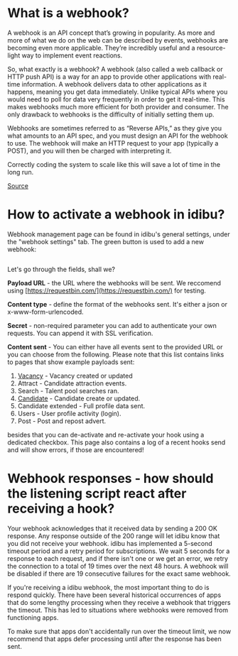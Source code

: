 # What is a webhook?

A webhook is an API concept that’s growing in popularity. As more and more of what we do on the web can be described by events, webhooks are becoming even more applicable. They’re incredibly useful and a resource-light way to implement event reactions.

So, what exactly is a webhook? A webhook (also called a web callback or HTTP push API) is a way for an app to provide other applications with real-time information. A webhook delivers data to other applications as it happens, meaning you get data immediately. Unlike typical APIs where you would need to poll for data very frequently in order to get it real-time. This makes webhooks much more efficient for both provider and consumer. The only drawback to webhooks is the difficulty of initially setting them up.

Webhooks are sometimes referred to as “Reverse APIs,” as they give you what amounts to an API spec, and you must design an API for the webhook to use. The webhook will make an HTTP request to your app (typically a POST), and you will then be charged with interpreting it.

Correctly coding the system to scale like this will save a lot of time in the long run.

[Source](https://sendgrid.com/blog/whats-webhook/)

# How to activate a webhook in idibu?

Webhook management page can be found in idibu's general settings, under the "webhook settings" tab. The green button is used to add a new webhook:

<img style="display: block; margin-left: auto; margin-right: auto;" src="http://www.idibu.com/img/clientportal_logos/wk_generals.png" alt="" />


<img style="display: block; margin-left: auto; margin-right: auto;" src="http://www.idibu.com/img/clientportal_logos/wk_webset.png" alt="" />

<img style="display: block; margin-left: auto; margin-right: auto;" src="http://www.idibu.com/img/clientportal_logos/ad_webhook.png" alt="" />

Let's go through the fields, shall we?

__Payload URL__ - the URL where the webhooks will be sent. We reccomend using [https://requestbin.com/](https://requestbin.com/) for testing.

__Content type__ - define the format of the webhooks sent. It's either a json or x-www-form-urlencoded.

__Secret__ - non-required parameter you can add to authenticate your own requests. You can append it with SSL verification.

__Content sent__ - You can either have all events sent to the provided URL or you can choose from the following. Please note that this list contains links to pages that show example payloads sent:

1. [Vacancy](https://github.com/oneworldmarket/idibu-v3-api/blob/master/stuff/webhooks/vacancy.md) - Vacancy created or updated
2. Attract - Candidate attraction events.
3. Search - Talent pool searches ran.
4. [Candidate](https://github.com/oneworldmarket/idibu-v3-api/blob/master/stuff/webhooks/candidate.md) - Candidate create or updated.
5. Candidate extended - Full profile data sent.
6. Users - User profile activity (login).
7. Post - Post and repost advert.

besides that you can de-activate and re-activate your hook using a dedicated checkbox. This page also contains a log of a recent hooks send and will show errors, if those are encountered!

# Webhook responses - how should the listening script react after receiving a hook?

Your webhook acknowledges that it received data by sending a 200 OK response. Any response outside of the 200 range will let idibu know that you did not receive your webhook. idibu has implemented a 5-second timeout period and a retry period for subscriptions. We wait 5 seconds for a response to each request, and if there isn't one or we get an error, we retry the connection to a total of 19 times over the next 48 hours. A webhook will be disabled if there are 19 consecutive failures for the exact same webhook. 

If you're receiving a idibu webhook, the most important thing to do is respond quickly. There have been several historical occurrences of apps that do some lengthy processing when they receive a webhook that triggers the timeout. This has led to situations where webhooks were removed from functioning apps.

To make sure that apps don't accidentally run over the timeout limit, we now recommend that apps defer processing until after the response has been sent.


